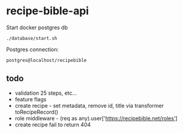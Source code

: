 # recipe-bible-api

Start docker postgres db

```
./database/start.sh
```

Postgres connection:

```
postgres@localhost/recipebible
```

## todo

- validation 25 steps, etc...
- feature flags
- create recipe - set metadata, remove id, title via transformer toRecipeRecord()
- role middleware - (req as any).user['https://recipebible.net/roles']
- create recipe fail to return 404
